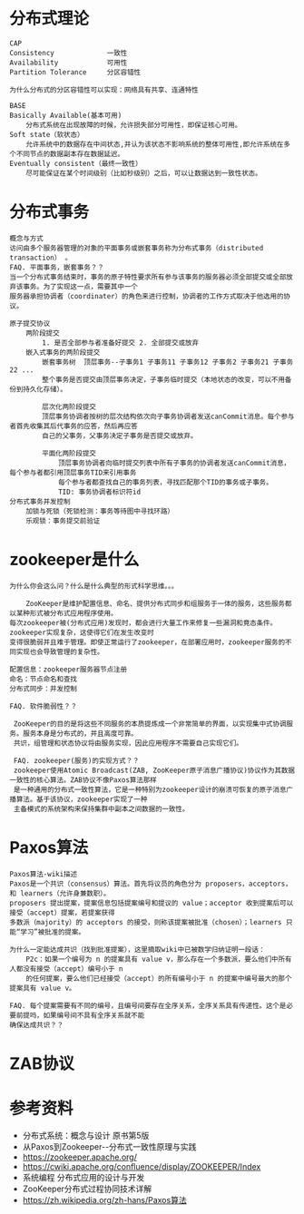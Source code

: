 # 分布式理论
    CAP
    Consistency             一致性
    Availability            可用性
    Partition Tolerance     分区容错性
    
    为什么分布式的分区容错性可以实现：网络具有共享、连通特性
    
    BASE
    Basically Available(基本可用)
        分布式系统在出现故障的时候，允许损失部分可用性，即保证核心可用。
    Soft state（软状态）
        允许系统中的数据存在中间状态,并认为该状态不影响系统的整体可用性,即允许系统在多个不同节点的数据副本存在数据延迟。
    Eventually consistent（最终一致性）
        尽可能保证在某个时间级别（比如秒级别）之后，可以让数据达到一致性状态。
# 分布式事务
    概念与方式
    访问由多个服务器管理的对象的平面事务或嵌套事务称为分布式事务（distributed transaction） 。
    FAQ. 平面事务，嵌套事务？？
    当一个分布式事务结束时，事务的原子特性要求所有参与该事务的服务器必须全部提交或全部放弃该事务。为了实现这一点，需要其中一个
    服务器承担协调者（coordinater）的角色来进行控制，协调者的工作方式取决于他选用的协议。
    
    原子提交协议
        两阶段提交
            1. 是否全部参与者准备好提交 2. 全部提交或放弃
        嵌入式事务的两阶段提交
            嵌套事务树  顶层事务--子事务1 子事务11 子事务12 子事务2 子事务21 子事务22 ...  
            整个事务是否提交由顶层事务决定，子事务临时提交（本地状态的改变，可以不用备份到持久化存储）。
            
            层次化两阶段提交
            顶层事务协调者按树的层次结构依次向子事务协调者发送canCommit消息。每个参与者首先收集其后代事务的应答，然后再应答
            自己的父事务，父事务决定子事务是否提交或放弃。
            
            平面化两阶段提交
                顶层事务协调者向临时提交列表中所有子事务的协调者发送canCommit消息，每个参与者都引用顶层事务TID来引用事务
                每个参与者都查找自己的事务列表，寻找匹配那个TID的事务或子事务。
                TID: 事务协调者标识符id
    分布式事务并发控制
        加锁与死锁（死锁检测：事务等待图中寻找环路）
        乐观锁：事务提交前验证
        
# zookeeper是什么
    为什么你会这么问？什么是什么典型的形式科学思维。。。
    
        ZooKeeper是维护配置信息、命名、提供分布式同步和组服务于一体的服务，这些服务都以某种形式被分布式应用程序使用。
    每次zookeeper被(分布式应用)发现时，都会进行大量工作来修复一些漏洞和竟态条件。zookeeper实现复杂，这使得它们在发生改变时
    变得很脆弱并且难于管理。即使正常运行了zookeeper，在部署应用时，zookeeper服务的不同实现也会导致管理的复杂性。
    
    配置信息：zookeeper服务器节点注册
    命名：节点命名和查找
    分布式同步：并发控制
    
    FAQ. 软件脆弱性？？
         
     ZooKeeper的目的是将这些不同服务的本质提炼成一个非常简单的界面，以实现集中式协调服务。服务本身是分布式的，并且高度可靠。
     共识，组管理和状态协议将由服务实现，因此应用程序不需要自己实现它们。
     
     FAQ. zookeeper(服务)的实现方式？？
     zookeeper使用Atomic Broadcast(ZAB, ZooKeeper原子消息广播协议)协议作为其数据一致性的核心算法。ZAB协议不像Paxos算法那样
     是一种通用的分布式一致性算法，它是一种特别为zookeeper设计的崩溃可恢复的原子消息广播算法。基于该协议，zookeeper实现了一种
     主备模式的系统架构来保持集群中副本之间数据的一致性。
# Paxos算法
    Paxos算法-wiki描述
    Paxos是一个共识（consensus）算法。首先将议员的角色分为 proposers，acceptors，和 learners（允许身兼数职）。
    proposers 提出提案，提案信息包括提案编号和提议的 value；acceptor 收到提案后可以接受（accept）提案，若提案获得
    多数派（majority）的 acceptors 的接受，则称该提案被批准（chosen）；learners 只能“学习”被批准的提案。
    
    为什么一定能达成共识（找到批准提案），这里摘取wiki中已被数学归纳证明一段话：
        P2c：如果一个编号为 n 的提案具有 value v，那么存在一个多数派，要么他们中所有人都没有接受（accept）编号小于 n 
        的任何提案，要么他们已经接受（accept）的所有编号小于 n 的提案中编号最大的那个提案具有 value v。
        
    FAQ. 每个提案需要有不同的编号，且编号间要存在全序关系，全序关系具有传递性。这个是必要前提吗，如果编号间不具有全序关系就不能
    确保达成共识？？
    
# ZAB协议
    
      
# 参考资料
* 分布式系统：概念与设计 原书第5版
* 从Paxos到Zookeeper--分布式一致性原理与实践
* https://zookeeper.apache.org/
* https://cwiki.apache.org/confluence/display/ZOOKEEPER/Index
* 系统编程  分布式应用的设计与开发
* ZooKeeper分布式过程协同技术详解
* https://zh.wikipedia.org/zh-hans/Paxos算法






